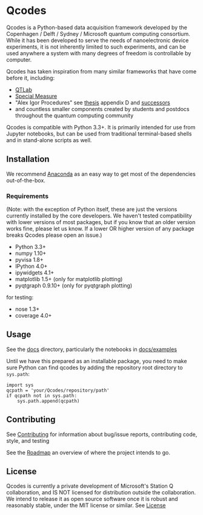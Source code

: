 # Qcodes

Qcodes is a Python-based data acquisition framework developed by the Copenhagen / Delft / Sydney / Microsoft quantum computing consortium. While it has been developed to serve the needs of nanoelectronic device experiments, it is not inherently limited to such experiments, and can be used anywhere a system with many degrees of freedom is controllable by computer.

Qcodes has taken inspiration from many similar frameworks that have come before it, including:
- [QTLab](https://github.com/heeres/qtlab)
- [Special Measure](https://github.com/yacobylab/special-measure)
- "Alex Igor Procedures" see [thesis](http://qdev.nbi.ku.dk/student_theses/pdf_files/A_Johnson_thesis.pdf) appendix D and [successors](http://www.igorexchange.com/project/Expt_Procedures)
- and countless smaller components created by students and postdocs throughout the quantum computing community

Qcodes is compatible with Python 3.3+. It is primarily intended for use from Jupyter notebooks, but can be used from traditional terminal-based shells and in stand-alone scripts as well.

## Installation

We recommend [Anaconda](https://www.continuum.io/downloads) as an easy way to get most of the dependencies out-of-the-box.

### Requirements

(Note: with the exception of Python itself, these are just the versions currently installed by the core developers. We haven't tested compatibility with lower versions of most packages, but if you know that an older version works fine, please let us know. If a lower OR higher version of any package breaks Qcodes please open an issue.)

- Python 3.3+
- numpy 1.10+
- pyvisa 1.8+
- IPython 4.0+
- ipywidgets 4.1+
- matplotlib 1.5+ (only for matplotlib plotting)
- pyqtgraph 0.9.10+ (only for pyqtgraph plotting)

for testing:

- nose 1.3+
- coverage 4.0+

## Usage

See the [docs](docs) directory, particularly the notebooks in [docs/examples](docs/examples)

Until we have this prepared as an installable package, you need to make sure Python can find qcodes by adding the repository root directory to `sys.path`:
```
import sys
qcpath = 'your/Qcodes/repository/path'
if qcpath not in sys.path:
    sys.path.append(qcpath)
```

## Contributing

See [Contributing](CONTRIBUTING.md) for information about bug/issue reports, contributing code, style, and testing

See the [Roadmap](ROADMAP.md) an overview of where the project intends to go.

## License

Qcodes is currently a private development of Microsoft's Station Q collaboration, and IS NOT licensed for distribution outside the collaboration. We intend to release it as open source software once it is robust and reasonably stable, under the MIT license or similar. See [License](LICENSE.txt)
